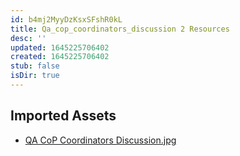 ```yaml
---
id: b4mj2MyyDzKsxSFshR0kL
title: Qa_cop_coordinators_discussion 2 Resources
desc: ''
updated: 1645225706402
created: 1645225706402
stub: false
isDir: true
---
```

## Imported Assets
- [QA CoP Coordinators Discussion.jpg](/assets/qa-cop-coordinators-discussion-hJx9qPX0m2A3.jpg)
